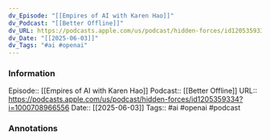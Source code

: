 ```yaml
---
dv_Episode: "[[Empires of AI with Karen Hao]]"
dv_Podcast: "[[Better Offline]]"
dv_URL: https://podcasts.apple.com/us/podcast/hidden-forces/id1205359334?i=1000708966556
dv_Date: "[[2025-06-03]]"
dv_Tags: "#ai #openai"
---
```

### Information

Episode:: [[Empires of AI with Karen Hao]]
Podcast:: [[Better Offline]]
URL:: https://podcasts.apple.com/us/podcast/hidden-forces/id1205359334?i=1000708966556
Date:: [[2025-06-03]]
Tags:: #ai #openai 
#podcast


### Annotations

